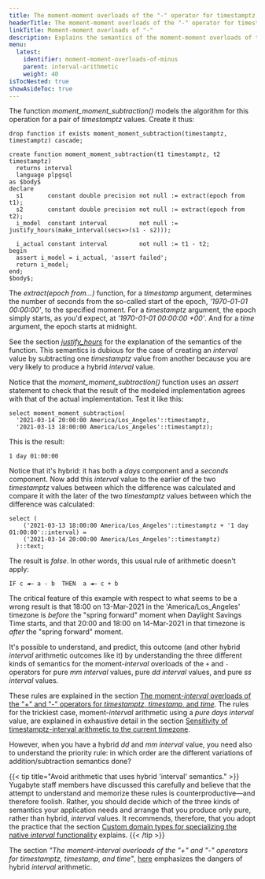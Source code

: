```yaml
---
title: The moment-moment overloads of the "-" operator for timestamptz, timestamp, and time [YSQL]
headerTitle: The moment-moment overloads of the "-" operator for timestamptz, timestamp, and time
linkTitle: Moment-moment overloads of "-"
description: Explains the semantics of the moment-moment overloads of the "-" operator for the timestamptz, timestamp, and time data types. [YSQL]
menu:
  latest:
    identifier: moment-moment-overloads-of-minus
    parent: interval-arithmetic
    weight: 40
isTocNested: true
showAsideToc: true
---
```


The function _moment_moment_subtraction()_ models the algorithm for this operation for a pair of _timestamptz_ values. Create it thus:

```plpgsql
drop function if exists moment_moment_subtraction(timestamptz, timestamptz) cascade;

create function moment_moment_subtraction(t1 timestamptz, t2 timestamptz)
  returns interval
  language plpgsql
as $body$
declare
  s1       constant double precision not null := extract(epoch from t1);
  s2       constant double precision not null := extract(epoch from t2);
  i_model  constant interval         not null := justify_hours(make_interval(secs=>(s1 - s2)));

  i_actual constant interval         not null := t1 - t2;
begin
  assert i_model = i_actual, 'assert failed';
  return i_model;
end;
$body$;
```

The _extract(epoch&nbsp;from...)_ function, for a _timestamp_ argument, determines the number of seconds from the so-called start of the epoch, _'1970-01-01 00:00:00'_, to the specified moment. For a _timestamptz_ argument, the epoch simply starts, as you'd expect, at _'1970-01-01 00:00:00 +00'_. And for a _time_ argument, the epoch starts at midnight.

See the section _[justify_hours](../../justfy-and-extract-epoch/#justify-hours)_ for the explanation of the semantics of the function. This semantics is dubious for the case of creating an _interval_ value by subtracting one _timestamptz_ value from another because you are very likely to produce a hybrid _interval_ value.

Notice that the _moment_moment_subtraction()_ function uses an _assert_ statement to check that the result of the modeled implementation agrees with that of the actual implementation. Test it like this:

```plpgsql
select moment_moment_subtraction(
  '2021-03-14 20:00:00 America/Los_Angeles'::timestamptz,
  '2021-03-13 18:00:00 America/Los_Angeles'::timestamptz);
```

This is the result:

```output
1 day 01:00:00
```

Notice that it's hybrid: it has both a _days_ component and a _seconds_ component. Now add this _interval_ value to the earlier of the two _timestamptz_ values between which the difference was calculated and compare it with the later of the two _timestamptz_ values between which the difference was calculated:

```plpgsql
select (
    ('2021-03-13 18:00:00 America/Los_Angeles'::timestamptz + '1 day 01:00:00'::interval) =
    ('2021-03-14 20:00:00 America/Los_Angeles'::timestamptz)
  )::text;
```

The result is _false_. In other words, this usual rule of arithmetic doesn't apply:

```output
IF c ◄— a - b  THEN  a ◄— c + b
```

The critical feature of this example  with respect to what seems to be a wrong result is that 18:00 on 13-Mar-2021 in the 'America/Los_Angeles' timezone is _before_ the "spring forward" moment when Daylight Savings Time starts, and that 20:00 and 18:00 on 14-Mar-2021 in that timezone is _after_ the "spring forward" moment.

It's possible to understand, and predict, this outcome (and other hybrid _interval_ arithmetic outcomes like it) by understanding the three different kinds of semantics for the moment-_interval_ overloads of the `+` and `-` operators for pure _mm_ _interval_ values, pure _dd_ _interval_ values, and pure _ss_ _interval_ values.

These rules are explained in the section [The moment-_interval_ overloads of the "+" and "-" operators for _timestamptz_, _timestamp_, and _time_](../moment-interval-overloads-of-plus-and-minus/). The rules for the trickiest case, moment-_interval_ arithmetic using a _pure days interval_ value, are explained in exhaustive detail in the section [Sensitivity of timestamptz-interval arithmetic to the current timezone](../../../../timezones/timezone-sensitive-operations/timestamptz-interval-day-arithmetic/).

However, when you have a hybrid _dd_ and _mm_ _interval_ value, you need also to understand the priority rule: in which order are the different variations of addition/subtraction semantics done?

{{< tip title="Avoid arithmetic that uses hybrid 'interval' semantics." >}}
Yugabyte staff members have discussed this carefully and believe that the attempt to understand and memorize these rules is counterproductive—and therefore foolish. Rather, you should decide which of the three kinds of semantics your application needs and arrange that you produce only pure, rather than hybrid, _interval_ values. It recommends, therefore, that  you adopt the practice that the section [Custom domain types for specializing the native _interval_ functionality](../../custom-interval-domains/) explains.
{{< /tip >}}

The section _"The moment-interval overloads of the "+" and "-" operators for timestamptz, timestamp, and time"_, [here](../moment-interval-overloads-of-plus-and-minus/#hybrid-interval-arithmetic-is-dangerous) emphasizes the dangers of hybrid _interval_ arithmetic. 